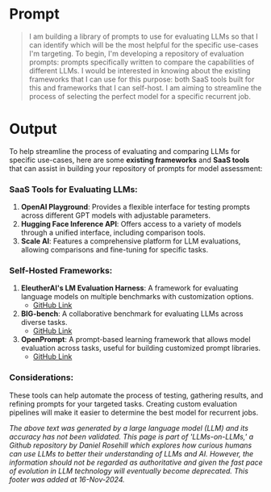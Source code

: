 # Prompt

> I am building a library of prompts to use for evaluating LLMs so that I can identify which will be the most helpful for the specific use-cases I'm targeting. To begin, I'm developing a repository of evaluation prompts: prompts specifically written to compare the capabilities of different LLMs. I would be interested in knowing about the existing frameworks that I can use for this purpose: both SaaS tools built for this and frameworks that I can self-host. I am aiming to streamline the process of selecting the perfect model for a specific recurrent job.

# Output

To help streamline the process of evaluating and comparing LLMs for specific use-cases, here are some **existing frameworks** and **SaaS tools** that can assist in building your repository of prompts for model assessment:

### SaaS Tools for Evaluating LLMs:

1. **OpenAI Playground**: Provides a flexible interface for testing prompts across different GPT models with adjustable parameters.
2. **Hugging Face Inference API**: Offers access to a variety of models through a unified interface, including comparison tools.
3. **Scale AI**: Features a comprehensive platform for LLM evaluations, allowing comparisons and fine-tuning for specific tasks.

### Self-Hosted Frameworks:

1. **EleutherAI's LM Evaluation Harness**: A framework for evaluating language models on multiple benchmarks with customization options.
   - [GitHub Link](https://github.com/EleutherAI/lm-evaluation-harness)
2. **BIG-bench**: A collaborative benchmark for evaluating LLMs across diverse tasks.
   - [GitHub Link](https://github.com/google/BIG-bench)
3. **OpenPrompt**: A prompt-based learning framework that allows model evaluation across tasks, useful for building customized prompt libraries.
   - [GitHub Link](https://github.com/thunlp/OpenPrompt)

### Considerations:

These tools can help automate the process of testing, gathering results, and refining prompts for your targeted tasks. Creating custom evaluation pipelines will make it easier to determine the best model for recurrent jobs.

*The above text was generated by a large language model (LLM) and its accuracy has not been validated. This page is part of 'LLMs-on-LLMs,' a Github repository by Daniel Rosehill which explores how curious humans can use LLMs to better their understanding of LLMs and AI. However, the information should not be regarded as authoritative and given the fast pace of evolution in LLM technology will eventually become deprecated. This footer was added at 16-Nov-2024.*


